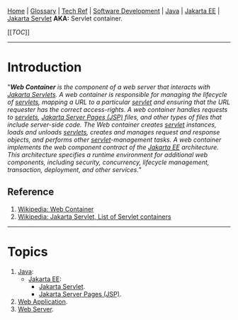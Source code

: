 [Home](/Slalom-LLC/Slalom-Consulting) | [Glossary](/Glossary) | [Tech Ref](/Tech-Ref) | [Software Development](/Tech-Ref/Software-Development) | [Java](/Tech-Ref/Software-Development/Java) | [Jakarta EE](/Tech-Ref/Software-Development/Java/Java-Platform-Editions/Jakarta-EE-\(Enterprise-Edition\)) | [Jakarta Servlet](/Tech-Ref/Software-Development/Java/Java-Platform-Editions/Jakarta-EE-\(Enterprise-Edition\)/Jakarta-Servlet)
**AKA:** Servlet container.

[[_TOC_]]

---
# Introduction
"_***Web Container*** is the component of a web server that interacts with [Jakarta Servlets](/Tech-Ref/Software-Development/Java/Java-Platform-Editions/Jakarta-EE-\(Enterprise-Edition\)/Jakarta-Servlet). A web container is responsible for managing the lifecycle of [servlets](/Tech-Ref/Software-Development/Java/Java-Platform-Editions/Jakarta-EE-\(Enterprise-Edition\)/Jakarta-Servlet), mapping a URL to a particular [servlet](/Tech-Ref/Software-Development/Java/Java-Platform-Editions/Jakarta-EE-\(Enterprise-Edition\)/Jakarta-Servlet) and ensuring that the URL requester has the correct access-rights. A web container handles requests to [servlets](/Tech-Ref/Software-Development/Java/Java-Platform-Editions/Jakarta-EE-\(Enterprise-Edition\)/Jakarta-Servlet), [Jakarta Server Pages (JSP)](/Tech-Ref/Software-Development/Java/Java-Platform-Editions/Jakarta-EE-\(Enterprise-Edition\)/JSP-\(Jakarta-Server-Pages\)) files, and other types of files that include server-side code. The Web container creates [servlet](/Tech-Ref/Software-Development/Java/Java-Platform-Editions/Jakarta-EE-\(Enterprise-Edition\)/Jakarta-Servlet) instances, loads and unloads [servlets](/Tech-Ref/Software-Development/Java/Java-Platform-Editions/Jakarta-EE-\(Enterprise-Edition\)/Jakarta-Servlet), creates and manages request and response objects, and performs other [servlet](/Tech-Ref/Software-Development/Java/Java-Platform-Editions/Jakarta-EE-\(Enterprise-Edition\)/Jakarta-Servlet)-management tasks. A web container implements the web component contract of the [Jakarta EE](/Tech-Ref/Software-Development/Java/Java-Platform-Editions/Jakarta-EE-\(Enterprise-Edition\)) architecture. This architecture specifies a runtime environment for additional web components, including security, concurrency, lifecycle management, transaction, deployment, and other services._"

## Reference
1. [Wikipedia: Web Container](https://en.wikipedia.org/wiki/Web_container)
1. [Wikipedia: Jakarta Servlet, List of Servlet containers](https://en.wikipedia.org/wiki/Web_container#List_of_Servlet_containers)

---
# Topics
1. [Java](/Tech-Ref/Software-Development/Java):
   - [Jakarta EE](/Tech-Ref/Software-Development/Java/Java-Platform-Editions/Jakarta-EE-\(Enterprise-Edition\)):
      - [Jakarta Servlet](/Tech-Ref/Software-Development/Java/Java-Platform-Editions/Jakarta-EE-\(Enterprise-Edition\)/Jakarta-Servlet).
      - [Jakarta Server Pages (JSP)](/Tech-Ref/Software-Development/Java/Java-Platform-Editions/Jakarta-EE-\(Enterprise-Edition\)/JSP-\(Jakarta-Server-Pages\)).
1. [Web Application](/Tech-Ref/WWW-\(World-Wide-Web\)/Web-Application).
1. [Web Server](/Tech-Ref/WWW-\(World-Wide-Web\)/Web-Server).
